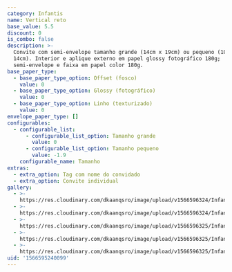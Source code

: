 ```yaml
---
category: Infantis
name: Vertical reto
base_value: 5.5
discount: 0
is_combo: false
description: >-
  Convite com semi-envelope tamanho grande (14cm x 19cm) ou pequeno (10cm x
  14cm). Interior e aplique externo em papel glossy fotográfico 180g;
  semi-envelope e faixa em papel color 180g.
base_paper_type:
  - base_paper_type_option: Offset (fosco)
    value: 0
  - base_paper_type_option: Glossy (fotográfico)
    value: 0
  - base_paper_type_option: Linho (texturizado)
    value: 0
envelope_paper_type: []
configurables:
  - configurable_list:
      - configurable_list_option: Tamanho grande
        value: 0
      - configurable_list_option: Tamanho pequeno
        value: -1.9
    configurable_name: Tamanho
extras:
  - extra_option: Tag com nome do convidado
  - extra_option: Convite individual
gallery:
  - >-
    https://res.cloudinary.com/dkaanqsro/image/upload/v1566596324/Infantis/Convite_vertical_corte_reto_1_d0vzih.jpg
  - >-
    https://res.cloudinary.com/dkaanqsro/image/upload/v1566596324/Infantis/Convite_vertical_corte_reto_2_if55km.jpg
  - >-
    https://res.cloudinary.com/dkaanqsro/image/upload/v1566596325/Infantis/Convite_vertical_corte_reto_3_cxpit6.jpg
  - >-
    https://res.cloudinary.com/dkaanqsro/image/upload/v1566596325/Infantis/Convite_vertical_corte_reto_4_z1fmkp.jpg
  - >-
    https://res.cloudinary.com/dkaanqsro/image/upload/v1566596325/Infantis/Convite_vertical_corte_reto_5_cmt0lu.jpg
uid: '1566595240099'
---
```


